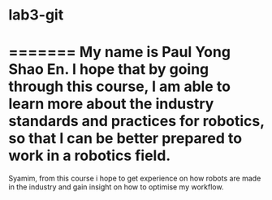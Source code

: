 # lab3-git
=======
My name is Paul Yong Shao En. 
I hope that by going through this course, 
I am able to learn more about the industry standards and practices for 
robotics, so that I can be better prepared to work in a robotics field.
=======
Syamim, from this course i hope to get experience on how robots are made in the industry and gain insight on how to optimise my workflow.

